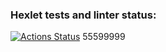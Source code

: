 ### Hexlet tests and linter status:
[![Actions Status](https://github.com/bea00811/js-react-developer-project-12/workflows/hexlet-check/badge.svg)](https://github.com/bea00811/js-react-developer-project-12/actions) 55599999